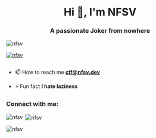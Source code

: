 <h1 align="center">Hi 👋, I'm NFSV</h1>
<h3 align="center">A passionate Joker from nowhere</h3>

<p align="left"> <img src="https://komarev.com/ghpvc/?username=nfsv&label=Profile%20views&color=0e75b6&style=flat-square" alt="nfsv" /> </p>

<p align="left"> <a href="https://github.com/ryo-ma/github-profile-trophy"><img src="https://github-profile-trophy.vercel.app/?username=nfsv" alt="nfsv" /></a> </p>

<p align="left"> <a href="https://twitter.com/" target="blank"><img src="https://img.shields.io/twitter/follow/?logo=twitter&style=for-the-badge" alt="" /></a> </p>

- 📫 How to reach me **ctf@nfsv.dev**

- ⚡ Fun fact **I hate laziness**

<h3 align="left">Connect with me:</h3>
<p align="left">
</p>

<p><img align="left" src="https://github-readme-stats.vercel.app/api/top-langs?username=nfsv&show_icons=true&theme=dark&locale=en&layout=compact" alt="nfsv" /></p>

<p>&nbsp;<img align="center" src="https://github-readme-stats.vercel.app/api?username=nfsv&show_icons=true&theme=dark&locale=en" alt="nfsv" /></p>

<p><img align="center" src="https://github-readme-streak-stats.herokuapp.com/?user=nfsv&theme=dark" alt="nfsv" /></p>
